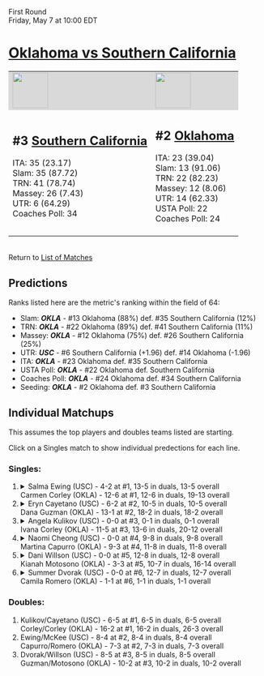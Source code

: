 First Round  
Friday, May 7 at 10:00 EDT
# [Oklahoma vs Southern California](https://www.ncaa.com/game/5833668) 

<table>  
<tr style="background-color: #d9d9d9 !important"><td><a href="#"><img src="https://www.ncaa.com/sites/default/files/images/logos/schools/s/southern-california.70.png" width="70" height="70" /></a></td><td><a href="#"><img src="https://www.ncaa.com/sites/default/files/images/logos/schools/o/oklahoma.70.png" width="70" height="70" /></a></td></tr>
<tr><td>  

<h2>#3 <a href="#">Southern California</a></h2>  
ITA: 35 (23.17)<br>  
Slam: 35 (87.72)<br>  
TRN: 41 (78.74)<br>  
Massey: 26 (7.43)<br>  
UTR: 6 (64.29)<br>  
Coaches Poll: 34<br>  
<br>  

</td><td>  

<h2>#2 <a href="#">Oklahoma</a></h2>  
ITA: 23 (39.04)<br>  
Slam: 13 (91.06)<br>  
TRN: 22 (82.23)<br>  
Massey: 12 (8.06)<br>  
UTR: 14 (62.33)<br>  
USTA Poll: 22<br>  
Coaches Poll: 24<br>  
<br>  

</td></tr></table>  


<br>Return to [List of Matches](../index.md)  

## Predictions  

Ranks listed here are the metric's ranking within the field of 64:  
- Slam: ***OKLA*** - #13 Oklahoma (88%) def. #35 Southern California (12%)  
- TRN: ***OKLA*** - #22 Oklahoma (89%) def. #41 Southern California (11%)  
- Massey: ***OKLA*** - #12 Oklahoma (75%) def. #26 Southern California (25%)  
- UTR: ***USC*** - #6 Southern California (+1.96) def. #14 Oklahoma (-1.96)  
- ITA: ***OKLA*** - #23 Oklahoma def. #35 Southern California  
- USTA Poll: ***OKLA*** - #22 Oklahoma def. Southern California  
- Coaches Poll: ***OKLA*** - #24 Oklahoma def. #34 Southern California  
- Seeding: ***OKLA*** - #2 Oklahoma def. #3 Southern California  

## Individual Matchups  

This assumes the top players and doubles teams listed are starting.  

Click on a Singles match to show individual predections for each line.  

### Singles:  

<ol>
<li><details><summary markdown="span">
Salma Ewing (USC) - 4-2 at #1, 13-5 in duals, 13-5 overall<br>  
Carmen Corley (OKLA) - 12-6 at #1, 12-6 in duals, 19-13 overall
</summary><h4>Predictions</h4><ul>
<li>Slam: <b><i>VT</i></b> - #30 Virginia Tech (56%) def. #35 Texas Tech (44%)</li>  
</ul></details></li>
<li><details><summary markdown="span">
Eryn Cayetano (USC) - 6-2 at #2, 10-5 in duals, 10-5 overall<br>  
Dana Guzman (OKLA) - 13-1 at #2, 18-2 in duals, 18-2 overall
</summary><h4>Predictions</h4><ul>
<li>Slam: <b><i>VT</i></b> - #30 Virginia Tech (56%) def. #35 Texas Tech (44%)</li>  
</ul></details></li>
<li><details><summary markdown="span">
Angela Kulikov (USC) - 0-0 at #3, 0-1 in duals, 0-1 overall<br>  
Ivana Corley (OKLA) - 11-5 at #3, 13-6 in duals, 20-12 overall
</summary><h4>Predictions</h4><ul>
<li>Slam: <b><i>VT</i></b> - #30 Virginia Tech (56%) def. #35 Texas Tech (44%)</li>  
</ul></details></li>
<li><details><summary markdown="span">
Naomi Cheong (USC) - 0-0 at #4, 9-8 in duals, 9-8 overall<br>  
Martina Capurro (OKLA) - 9-3 at #4, 11-8 in duals, 11-8 overall
</summary><h4>Predictions</h4><ul>
<li>Slam: <b><i>VT</i></b> - #30 Virginia Tech (56%) def. #35 Texas Tech (44%)</li>  
</ul></details></li>
<li><details><summary markdown="span">
Dani Willson (USC) - 0-0 at #5, 12-8 in duals, 12-8 overall<br>  
Kianah Motosono (OKLA) - 3-3 at #5, 10-7 in duals, 16-14 overall
</summary><h4>Predictions</h4><ul>
<li>Slam: <b><i>VT</i></b> - #30 Virginia Tech (56%) def. #35 Texas Tech (44%)</li>  
</ul></details></li>
<li><details><summary markdown="span">
Summer Dvorak (USC) - 0-0 at #6, 12-7 in duals, 12-7 overall<br>  
Camila Romero (OKLA) - 1-1 at #6, 1-1 in duals, 1-1 overall
</summary><h4>Predictions</h4><ul>
<li>Slam: <b><i>VT</i></b> - #30 Virginia Tech (56%) def. #35 Texas Tech (44%)</li>  
</ul></details></li>
</ol>

### Doubles:  
1. Kulikov/Cayetano (USC) - 6-5 at #1, 6-5 in duals, 6-5 overall  
   Corley/Corley (OKLA) - 16-2 at #1, 16-2 in duals, 26-3 overall
2. Ewing/McKee (USC) - 8-4 at #2, 8-4 in duals, 8-4 overall  
   Capurro/Romero (OKLA) - 7-3 at #2, 7-3 in duals, 7-3 overall
3. Dvorak/Willson (USC) - 8-5 at #3, 8-5 in duals, 8-5 overall  
   Guzman/Motosono (OKLA) - 10-2 at #3, 10-2 in duals, 10-2 overall